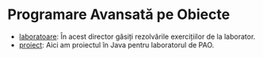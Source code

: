 # Programare Avansată pe Obiecte

- [laboratoare](laboratoare): În acest director găsiți rezolvările exercițiilor de la laborator.
- [proiect](proiect): Aici am proiectul în Java pentru laboratorul de PAO.
